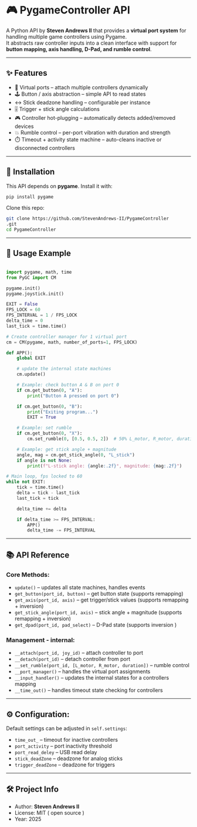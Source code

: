 # 🎮 PygameController API

A Python API by **Steven Andrews II** that provides a **virtual port system** for handling multiple game controllers using Pygame.  
It abstracts raw controller inputs into a clean interface with support for **button mapping, axis handling, D-Pad, and rumble control**.

---

## ✨ Features

- 🔌 Virtual ports – attach multiple controllers dynamically  
- 🕹️ Button / axis abstraction – simple API to read states  
- ↔️ Stick deadzone handling – configurable per instance  
- 🎚️ Trigger + stick angle calculations  
- 🎮 Controller hot-plugging – automatically detects added/removed devices  
- 💥 Rumble control – per-port vibration with duration and strength  
- ⏱️ Timeout + activity state machine – auto-cleans inactive or disconnected controllers  

---

## 🚀 Installation

This API depends on **pygame**. Install it with:

```bash
pip install pygame
```

Clone this repo:

```bash
git clone https://github.com/StevenAndrews-II/PygameController
.git
cd PygameController
```

---

## 📖 Usage Example

```python

import pygame, math, time
from PyGC import CM

pygame.init()
pygame.joystick.init()

EXIT = False
FPS_LOCK = 60
FPS_INTERVAL = 1 / FPS_LOCK
delta_time = 0
last_tick = time.time()

# Create controller manager for 1 virtual port
cm = CM(pygame, math, number_of_ports=1, FPS_LOCK)

def APP():
    global EXIT

    # update the internal state machines 
    cm.update()

    # Example: check button A & B on port 0
    if cm.get_button(0, "A"):
        print("Button A pressed on port 0")

    if cm.get_button(0, "B"):
        print("Exiting program...")
        EXIT = True

    # Example: set rumble 
    if cm.get_button(0, "X"):
        cm.set_rumble(0, [0.5, 0.5, 2])  # 50% L_motor, R_motor, duration in seconds

    # Example: get stick angle + magnitude
    angle, mag = cm.get_stick_angle(0, "L_stick")
    if angle is not None:
        print(f"L-stick angle: {angle:.2f}°, magnitude: {mag:.2f}")

# Main loop, fps locked to 60
while not EXIT:
    tick = time.time()
    delta = tick - last_tick
    last_tick = tick

    delta_time += delta

    if delta_time >= FPS_INTERVAL:
        APP()
        delta_time -= FPS_INTERVAL


```



---

## 📚 API Reference

### Core Methods:
- `update()`                        – updates all state machines, handles events  
- `get_button(port_id, button)`     – get button state (supports remapping)  
- `get_axis(port_id, axis)`         – get trigger/stick values (supports remapping + inversion)
- `get_stick_angle(port_id, axis)`  – stick angle + magnitude (supports remapping + inversion)
- `get_dpad(port_id, pad_select)`   – D-Pad state (supports inversion )

### Management - internal:
- `__attach(port_id, joy_id)`                           – attach controller to port  
- `__detach(port_id)`                                   – detach controller from port  
- `__set_rumble(port_id, [L_motor, R_motor, duration])` – rumble control
- `__port_manager()`                                    – handles the virtual port assignments 
- `__input_handler()`                                   – updates the internal states for a controllers mapping
- `__time_out()`                                        – handles timeout state checking for controllers

---

## ⚙️ Configuration:

Default settings can be adjusted in `self.settings`:
- `time_out_`          – timeout for inactive controllers  
- `port_activity`      – port inactivity threshold  
- `port_read_deley`    – USB read delay  
- `stick_deadZone`     – deadzone for analog sticks  
- `trigger_deadZone`   – deadzone for triggers  

---

## 🛠️ Project Info

- Author: **Steven Andrews II**  
- License: MIT ( open source )  
- Year: 2025  
